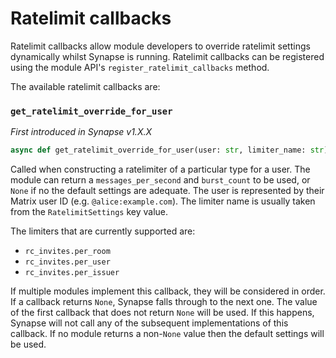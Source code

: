 # Ratelimit callbacks

Ratelimit callbacks allow module developers to override ratelimit settings dynamically whilst
Synapse is running. Ratelimit callbacks can be registered using the module API's
`register_ratelimit_callbacks` method.

The available ratelimit callbacks are:

### `get_ratelimit_override_for_user`

_First introduced in Synapse v1.X.X_

```python
async def get_ratelimit_override_for_user(user: str, limiter_name: str) -> Optional[RatelimitOverride]
```

Called when constructing a ratelimiter of a particular type for a user. The module can
return a `messages_per_second` and `burst_count` to be used, or `None` if no
the default settings are adequate. The user is represented by their Matrix user ID
(e.g. `@alice:example.com`). The limiter name is usually taken from the `RatelimitSettings` key
value.

The limiters that are currently supported are:

- `rc_invites.per_room`
- `rc_invites.per_user`
- `rc_invites.per_issuer`

If multiple modules implement this callback, they will be considered in order. If a
callback returns `None`, Synapse falls through to the next one. The value of the first
callback that does not return `None` will be used. If this happens, Synapse will not call
any of the subsequent implementations of this callback. If no module returns a non-`None` value
then the default settings will be used.
